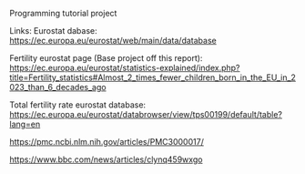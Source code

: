 Programming tutorial project

Links: Eurostat dabase: https://ec.europa.eu/eurostat/web/main/data/database

Fertility eurostat page (Base project off this report): https://ec.europa.eu/eurostat/statistics-explained/index.php?title=Fertility_statistics#Almost_2_times_fewer_children_born_in_the_EU_in_2023_than_6_decades_ago 

Total fertility rate eurostat database: https://ec.europa.eu/eurostat/databrowser/view/tps00199/default/table?lang=en

https://pmc.ncbi.nlm.nih.gov/articles/PMC3000017/

https://www.bbc.com/news/articles/clynq459wxgo
